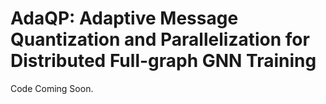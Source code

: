 # AdaQP: Adaptive Message Quantization and Parallelization for Distributed Full-graph GNN Training
Code Coming Soon.
